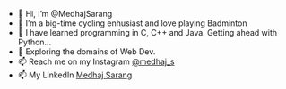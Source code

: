 - 👋 Hi, I’m @MedhajSarang
- 👀 I’m a big-time cycling enhusiast and love playing Badminton
- 🌱 I have learned programming in C, C++ and Java. Getting ahead with Python... 
- 🌱 Exploring the domains of Web Dev. 
- 📫 Reach me on my Instagram [@medhaj_s](https://www.instagram.com/medhaj_s/?hl=en)
- 📫 My LinkedIn [Medhaj Sarang](https://www.linkedin.com/in/view-medhaj-sarang/)

<!---
MedhajSarang/MedhajSarang is a ✨ special ✨ repository because its `README.md` (this file) appears on your GitHub profile.
You can click the Preview link to take a look at your changes.
--->
